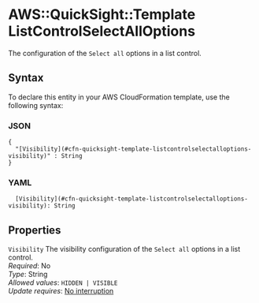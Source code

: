 # AWS::QuickSight::Template ListControlSelectAllOptions<a name="aws-properties-quicksight-template-listcontrolselectalloptions"></a>

The configuration of the `Select all` options in a list control\.

## Syntax<a name="aws-properties-quicksight-template-listcontrolselectalloptions-syntax"></a>

To declare this entity in your AWS CloudFormation template, use the following syntax:

### JSON<a name="aws-properties-quicksight-template-listcontrolselectalloptions-syntax.json"></a>

```
{
  "[Visibility](#cfn-quicksight-template-listcontrolselectalloptions-visibility)" : String
}
```

### YAML<a name="aws-properties-quicksight-template-listcontrolselectalloptions-syntax.yaml"></a>

```
  [Visibility](#cfn-quicksight-template-listcontrolselectalloptions-visibility): String
```

## Properties<a name="aws-properties-quicksight-template-listcontrolselectalloptions-properties"></a>

`Visibility`  <a name="cfn-quicksight-template-listcontrolselectalloptions-visibility"></a>
The visibility configuration of the `Select all` options in a list control\.  
*Required*: No  
*Type*: String  
*Allowed values*: `HIDDEN | VISIBLE`  
*Update requires*: [No interruption](https://docs.aws.amazon.com/AWSCloudFormation/latest/UserGuide/using-cfn-updating-stacks-update-behaviors.html#update-no-interrupt)